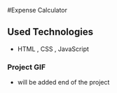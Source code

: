 #Expense Calculator

## Used Technologies

- HTML , CSS , JavaScript

### Project GIF

- will be added end of the project
